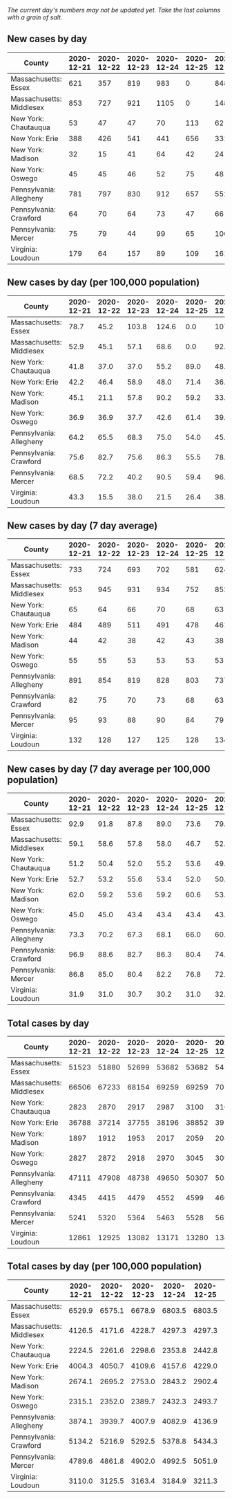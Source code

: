 _The current day's numbers may not be updated yet. Take the last columns with a grain of salt._
## New cases by day

| County | 2020-12-21 | 2020-12-22 | 2020-12-23 | 2020-12-24 | 2020-12-25 | 2020-12-26 | 2020-12-27 |
| --- | --- | --- | --- | --- | --- | --- | --- |
| Massachusetts: Essex | 621 | 357 | 819 | 983 | 0 | 848 |  |
| Massachusetts: Middlesex | 853 | 727 | 921 | 1105 | 0 | 1489 |  |
| New York: Chautauqua | 53 | 47 | 47 | 70 | 113 | 62 |  |
| New York: Erie | 388 | 426 | 541 | 441 | 656 | 331 |  |
| New York: Madison | 32 | 15 | 41 | 64 | 42 | 24 |  |
| New York: Oswego | 45 | 45 | 46 | 52 | 75 | 48 |  |
| Pennsylvania: Allegheny | 781 | 797 | 830 | 912 | 657 | 552 | 401 |
| Pennsylvania: Crawford | 64 | 70 | 64 | 73 | 47 | 66 | 25 |
| Pennsylvania: Mercer | 75 | 79 | 44 | 99 | 65 | 106 | 64 |
| Virginia: Loudoun | 179 | 64 | 157 | 89 | 109 | 161 | 159 |

## New cases by day (per 100,000 population)

| County | 2020-12-21 | 2020-12-22 | 2020-12-23 | 2020-12-24 | 2020-12-25 | 2020-12-26 | 2020-12-27 |
| --- | --- | --- | --- | --- | --- | --- | --- |
| Massachusetts: Essex | 78.7 | 45.2 | 103.8 | 124.6 | 0.0 | 107.5 |  |
| Massachusetts: Middlesex | 52.9 | 45.1 | 57.1 | 68.6 | 0.0 | 92.4 |  |
| New York: Chautauqua | 41.8 | 37.0 | 37.0 | 55.2 | 89.0 | 48.9 |  |
| New York: Erie | 42.2 | 46.4 | 58.9 | 48.0 | 71.4 | 36.0 |  |
| New York: Madison | 45.1 | 21.1 | 57.8 | 90.2 | 59.2 | 33.8 |  |
| New York: Oswego | 36.9 | 36.9 | 37.7 | 42.6 | 61.4 | 39.3 |  |
| Pennsylvania: Allegheny | 64.2 | 65.5 | 68.3 | 75.0 | 54.0 | 45.4 | 33.0 |
| Pennsylvania: Crawford | 75.6 | 82.7 | 75.6 | 86.3 | 55.5 | 78.0 | 29.5 |
| Pennsylvania: Mercer | 68.5 | 72.2 | 40.2 | 90.5 | 59.4 | 96.9 | 58.5 |
| Virginia: Loudoun | 43.3 | 15.5 | 38.0 | 21.5 | 26.4 | 38.9 | 38.4 |

## New cases by day (7 day average)

| County | 2020-12-21 | 2020-12-22 | 2020-12-23 | 2020-12-24 | 2020-12-25 | 2020-12-26 | 2020-12-27 |
| --- | --- | --- | --- | --- | --- | --- | --- |
| Massachusetts: Essex | 733 | 724 | 693 | 702 | 581 | 624 |  |
| Massachusetts: Middlesex | 953 | 945 | 931 | 934 | 752 | 852 |  |
| New York: Chautauqua | 65 | 64 | 66 | 70 | 68 | 63 |  |
| New York: Erie | 484 | 489 | 511 | 491 | 478 | 461 |  |
| New York: Madison | 44 | 42 | 38 | 42 | 43 | 38 |  |
| New York: Oswego | 55 | 55 | 53 | 53 | 53 | 53 |  |
| Pennsylvania: Allegheny | 891 | 854 | 819 | 828 | 803 | 737 | 704 |
| Pennsylvania: Crawford | 82 | 75 | 70 | 73 | 68 | 63 | 58 |
| Pennsylvania: Mercer | 95 | 93 | 88 | 90 | 84 | 79 | 76 |
| Virginia: Loudoun | 132 | 128 | 127 | 125 | 128 | 134 | 131 |

## New cases by day (7 day average per 100,000 population)

| County | 2020-12-21 | 2020-12-22 | 2020-12-23 | 2020-12-24 | 2020-12-25 | 2020-12-26 | 2020-12-27 |
| --- | --- | --- | --- | --- | --- | --- | --- |
| Massachusetts: Essex | 92.9 | 91.8 | 87.8 | 89.0 | 73.6 | 79.1 |  |
| Massachusetts: Middlesex | 59.1 | 58.6 | 57.8 | 58.0 | 46.7 | 52.9 |  |
| New York: Chautauqua | 51.2 | 50.4 | 52.0 | 55.2 | 53.6 | 49.6 |  |
| New York: Erie | 52.7 | 53.2 | 55.6 | 53.4 | 52.0 | 50.2 |  |
| New York: Madison | 62.0 | 59.2 | 53.6 | 59.2 | 60.6 | 53.6 |  |
| New York: Oswego | 45.0 | 45.0 | 43.4 | 43.4 | 43.4 | 43.4 |  |
| Pennsylvania: Allegheny | 73.3 | 70.2 | 67.3 | 68.1 | 66.0 | 60.6 | 57.9 |
| Pennsylvania: Crawford | 96.9 | 88.6 | 82.7 | 86.3 | 80.4 | 74.4 | 68.5 |
| Pennsylvania: Mercer | 86.8 | 85.0 | 80.4 | 82.2 | 76.8 | 72.2 | 69.5 |
| Virginia: Loudoun | 31.9 | 31.0 | 30.7 | 30.2 | 31.0 | 32.4 | 31.7 |

## Total cases by day

| County | 2020-12-21 | 2020-12-22 | 2020-12-23 | 2020-12-24 | 2020-12-25 | 2020-12-26 | 2020-12-27 |
| --- | --- | --- | --- | --- | --- | --- | --- |
| Massachusetts: Essex | 51523 | 51880 | 52699 | 53682 | 53682 | 54530 |  |
| Massachusetts: Middlesex | 66506 | 67233 | 68154 | 69259 | 69259 | 70748 |  |
| New York: Chautauqua | 2823 | 2870 | 2917 | 2987 | 3100 | 3162 |  |
| New York: Erie | 36788 | 37214 | 37755 | 38196 | 38852 | 39183 |  |
| New York: Madison | 1897 | 1912 | 1953 | 2017 | 2059 | 2083 |  |
| New York: Oswego | 2827 | 2872 | 2918 | 2970 | 3045 | 3093 |  |
| Pennsylvania: Allegheny | 47111 | 47908 | 48738 | 49650 | 50307 | 50859 | 51260 |
| Pennsylvania: Crawford | 4345 | 4415 | 4479 | 4552 | 4599 | 4665 | 4690 |
| Pennsylvania: Mercer | 5241 | 5320 | 5364 | 5463 | 5528 | 5634 | 5698 |
| Virginia: Loudoun | 12861 | 12925 | 13082 | 13171 | 13280 | 13441 | 13600 |

## Total cases by day (per 100,000 population)

| County | 2020-12-21 | 2020-12-22 | 2020-12-23 | 2020-12-24 | 2020-12-25 | 2020-12-26 | 2020-12-27 |
| --- | --- | --- | --- | --- | --- | --- | --- |
| Massachusetts: Essex | 6529.9 | 6575.1 | 6678.9 | 6803.5 | 6803.5 | 6911.0 |  |
| Massachusetts: Middlesex | 4126.5 | 4171.6 | 4228.7 | 4297.3 | 4297.3 | 4389.7 |  |
| New York: Chautauqua | 2224.5 | 2261.6 | 2298.6 | 2353.8 | 2442.8 | 2491.7 |  |
| New York: Erie | 4004.3 | 4050.7 | 4109.6 | 4157.6 | 4229.0 | 4265.0 |  |
| New York: Madison | 2674.1 | 2695.2 | 2753.0 | 2843.2 | 2902.4 | 2936.2 |  |
| New York: Oswego | 2315.1 | 2352.0 | 2389.7 | 2432.3 | 2493.7 | 2533.0 |  |
| Pennsylvania: Allegheny | 3874.1 | 3939.7 | 4007.9 | 4082.9 | 4136.9 | 4182.3 | 4215.3 |
| Pennsylvania: Crawford | 5134.2 | 5216.9 | 5292.5 | 5378.8 | 5434.3 | 5512.3 | 5541.8 |
| Pennsylvania: Mercer | 4789.6 | 4861.8 | 4902.0 | 4992.5 | 5051.9 | 5148.8 | 5207.3 |
| Virginia: Loudoun | 3110.0 | 3125.5 | 3163.4 | 3184.9 | 3211.3 | 3250.2 | 3288.7 |
